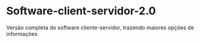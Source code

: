 # Software-client-servidor-2.0
Versão completa do software cliente-servidor, trazendo maiores opções de informações
